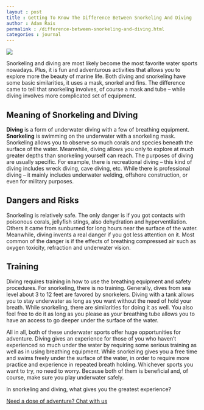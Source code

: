 ```yaml
---
layout : post
title : Getting To Know The Difference Between Snorkeling And Diving
author : Adam Rais
permalink : /difference-between-snorkeling-and-diving.html
categories : journal
---
```


<img src="https://i.imgur.com/y6xYpPX.jpg" class="img-responsive post-feat-img" />

Snorkeling and diving are most likely become the most favorite water sports
nowadays. Plus, it is fun and adventurous activities that allows you to explore more the
beauty of marine life. Both diving and snorkeling have some basic similarities, it uses a mask,
snorkel and fins. The difference came to tell that snorkeling involves, of course a mask and
tube – while diving involves more complicated set of equipment.

## Meaning of Snorkeling and Diving
**Diving** is a form of underwater diving with a few of breathing equipment. **Snorkeling** is
swimming on the underwater with a snorkeling mask. Snorkeling allows you to observe so
much corals and species beneath the surface of the water. Meanwhile, diving allows you
only to explore at much greater depths than snorkeling yourself can reach. The purposes of
diving are usually specific. For example, there is recreational diving – this kind of diving
includes wreck diving, cave diving, etc. While there is professional diving – it mainly includes
underwater welding, offshore construction, or even for military purposes.

## Dangers and Risks
Snorkeling is relatively safe. The only danger is if you got contacts with poisonous corals,
jellyfish stings, also dehydration and hyperventilation. Others it came from sunburned for
long hours near the surface of the water. Meanwhile, diving invents a real danger if you got
less attention on it. Most common of the danger is if the effects of breathing compressed air
such as oxygen toxicity, refraction and underwater vision.

## Training
Diving requires training in how to use the breathing equipment and safety procedures. For
snorkeling, there is no training. Generally, dives from sea level about 3 to 12 feet are
favored by snorkelers. Diving with a tank allows you to stay underwater as long as you want
without the need of hold your breath. While snorkeling, there are similarities for doing it as
well. You also feel free to do it as long as you please as your breathing tube allows you to
have an access to go deeper under the surface of the water.

All in all, both of these underwater sports offer huge opportunities for adventure.
Diving gives an experience for those of you who haven’t experienced so much under the
water by requiring some serious training as well as in using breathing equipment. While
snorkeling gives you a free time and swims freely under the surface of the water, in order to
require more practice and experience in repeated breath holding. Whichever sports you
want to try, no need to worry. Because both of them is beneficial and, of course, make sure
you play underwater safely.

In snorkeling and diving, what gives you the greatest experience?

<a href="https://web.whatsapp.com/send?phone={{site.wa}}&text=Hi%20E-Nyelam,%20i%20need%20info%20for%20dive%20spot" class="cta--in--page">Need a dose of adventure? Chat with us</a>
